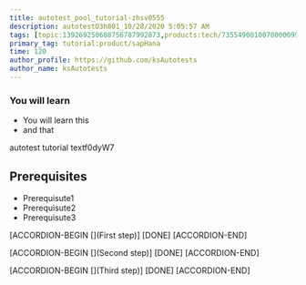 ```yaml
---
title: autotest_pool_tutorial-zhsv0555
description: autotestO3h801_10/28/2020 5:05:57 AM
tags: [topic:139269250608756787992873,products:tech/73554900100700000996,tutorial:experience/advanced]
primary_tag: tutorial:product/sapHana
time: 120
author_profile: https://github.com/ksAutotests
author_name: ksAutotests
---
```

### You will learn
- You will learn this
- and that

autotest tutorial textf0dyW7

## Prerequisites
- Prerequisute1
- Prerequisute2
- Prerequisute3

[ACCORDION-BEGIN [](First step)]
[DONE]
[ACCORDION-END]

[ACCORDION-BEGIN [](Second step)]
[DONE]
[ACCORDION-END]

[ACCORDION-BEGIN [](Third step)]
[DONE]
[ACCORDION-END]

